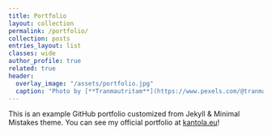 ```yaml
---
title: Portfolio
layout: collection
permalink: /portfolio/
collection: posts
entries_layout: list
classes: wide
author_profile: true
related: true
header:
  overlay_image: "/assets/portfolio.jpg"
  caption: "Photo by [**Tranmautritam**](https://www.pexels.com/@tranmautritam/)"
---
```


This is an example GitHub portfolio customized from Jekyll & Minimal Mistakes theme. You can see my official portfolio at [kantola.eu](https://kantola.eu)!